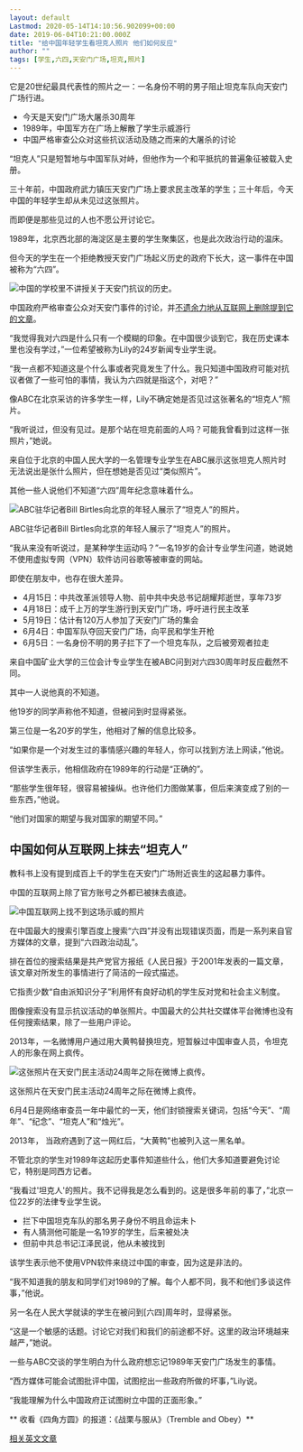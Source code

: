 ```yaml
---
layout: default
Lastmod: 2020-05-14T14:10:56.902099+00:00
date: 2019-06-04T10:21:00.000Z
title: "给中国年轻学生看坦克人照片 他们如何反应"
author: ""
tags: [学生,六四,天安门广场,坦克,照片]
---
```


它是20世纪最具代表性的照片之一：一名身份不明的男子阻止坦克车队向天安门广场行进。

*   今天是天安门广场大屠杀30周年
*   1989年，中国军方在广场上解散了学生示威游行
*   中国严格审查公众对这些抗议活动及随之而来的大屠杀的讨论

“坦克人”只是短暂地与中国军队对峙，但他作为一个和平抵抗的普遍象征被载入史册。

三十年前，中国政府武力镇压天安门广场上要求民主改革的学生；三十年后，今天中国的年轻学生却从未见过这张照片。

而即便是那些见过的人也不愿公开讨论它。

1989年，北京西北部的海淀区是主要的学生聚集区，也是此次政治行动的温床。

但今天的学生在一个拒绝教授天安门广场起义历史的政府下长大，这一事件在中国被称为“六四”。

![中国的学校里不讲授关于天安门抗议的历史。](https://images.weserv.nl/?url=https%3A//www.abc.net.au/cm/rimage/11156090-3x2-thumbnail.jpg%3Fv%3D3)

中国政府严格审查公众对天安门事件的讨论，并[不遗余力地从互联网上删除提到它的文章](https://www.abc.net.au/news/2019-05-27/chinas-ai-censors-ramp-up-ahead-of-tiananmen-anniversary/11151470)。

“我觉得我对六四是什么只有一个模糊的印象。在中国很少谈到它，我在历史课本里也没有学过，”一位希望被称为Lily的24岁新闻专业学生说。

“我一点都不知道这是个什么事或者究竟发生了什么。我只知道中国政府可能对抗议者做了一些可怕的事情，我认为六四就是指这个，对吧？”

像ABC在北京采访的许多学生一样，Lily不确定她是否见过这张著名的“坦克人”照片。

“我听说过，但没有见过。是那个站在坦克前面的人吗？可能我曾看到过这样一张照片，”她说。

来自位于北京的中国人民大学的一名管理专业学生在ABC展示这张坦克人照片时无法说出是张什么照片，但在想她是否见过“类似照片”。

其他一些人说他们不知道“六四”周年纪念意味着什么。

![ABC驻华记者Bill Birtles向北京的年轻人展示了“坦克人”的照片。](https://images.weserv.nl/?url=https%3A//www.abc.net.au/cm/rimage/11160220-3x2-thumbnail.png%3Fv%3D2)

ABC驻华记者Bill Birtles向北京的年轻人展示了“坦克人”的照片。

“我从来没有听说过，是某种学生运动吗？”一名19岁的会计专业学生问道，她说她不使用虚拟专网（VPN）软件访问谷歌等被审查的网站。

即使在朋友中，也存在很大差异。

*   4月15日：中共改革派领导人物、前中共中央总书记胡耀邦逝世，享年73岁
*   4月18日：成千上万的学生游行到天安门广场，呼吁进行民主改革
*   5月19日：估计有120万人参加了天安门广场的集会
*   6月4日：中国军队夺回天安门广场，向平民和学生开枪
*   6月5日：一名身份不明的男子拦下了一个坦克车队，之后被旁观者拉走

来自中国矿业大学的三位会计专业学生在被ABC问到对六四30周年时反应截然不同。

其中一人说他真的不知道。

他19岁的同学声称他不知道，但被问到时显得紧张。

第三位是一名20岁的学生，他相对了解的信息比较多。

“如果你是一个对发生过的事情感兴趣的年轻人，你可以找到方法上网读，”他说。

但该学生表示，他相信政府在1989年的行动是“正确的”。

“那些学生很年轻，很容易被操纵。也许他们力图做某事，但后来演变成了别的一些东西，”他说。

“他们对国家的期望与我对国家的期望不同。”

**中国如何从互联网上抹去“坦克人”**
--------------------

教科书上没有提到成百上千的学生在天安门广场附近丧生的这起暴力事件。

中国的互联网上除了官方账号之外都已被抹去痕迹。

![中国互联网上找不到这场示威的照片](https://images.weserv.nl/?url=https%3A//www.abc.net.au/cm/rimage/11156772-3x2-thumbnail.jpg%3Fv%3D2)

在中国最大的搜索引擎百度上搜索“六四”并没有出现错误页面，而是一系列来自官方媒体的文章，提到“六四政治动乱”。

排在首位的搜索结果是共产党官方报纸《人民日报》于2001年发表的一篇文章，该文章对所发生的事情进行了简洁的一段式描述。

它指责少数“自由派知识分子”利用怀有良好动机的学生反对党和社会主义制度。

图像搜索没有显示抗议活动的单张照片。中国最大的公共社交媒体平台微博也没有任何搜索结果，除了一些用户评论。

2013年，一名微博用户通过用大黄鸭替换坦克，短暂躲过中国审查人员，令坦克人的形象在网上疯传。

![这张照片在天安门民主活动24周年之际在微博上疯传。](https://images.weserv.nl/?url=https%3A//www.abc.net.au/cm/rimage/11156420-3x2-thumbnail.jpg%3Fv%3D2)

这张照片在天安门民主活动24周年之际在微博上疯传。

6月4日是网络审查员一年中最忙的一天，他们封锁搜索关键词，包括“今天”、“周年”、“纪念”、“坦克人”和“烛光”。

2013年， 当政府遇到了这一网红后，“大黄鸭”也被列入这一黑名单。

不管北京的学生对1989年这起历史事件知道些什么，他们大多知道要避免讨论它，特别是同西方记者。

“我看过'坦克人'的照片。我不记得我是怎么看到的。这是很多年前的事了，”北京一位22岁的法律专业学生说。

*   拦下中国坦克车队的那名男子身份不明且命运未卜
*   有人猜测他可能是一名19岁的学生，后来被处决
*   但前中共总书记江泽民说，他从未被找到

该学生表示他不使用VPN软件来绕过中国的审查，因为这是非法的。

“我不知道我的朋友和同学们对1989的了解。每个人都不同，我不和他们多谈这件事，”他说。

另一名在人民大学就读的学生在被问到\[六四\]周年时，显得紧张。

“这是一个敏感的话题。讨论它对我们和我们的前途都不好。这里的政治环境越来越严，”她说。

一些与ABC交谈的学生明白为什么政府想忘记1989年天安门广场发生的事情。

“西方媒体可能会试图批评中国，试图挖出一些政府所做的坏事，”Lily说。

“我能理解为什么中国政府正试图树立中国的正面形象。”

** 收看《四角方圆》的报道：《战栗与服从》（Tremble and Obey）**

[相关英文文章](https://www.abc.net.au/news/2019-06-04/tiananmen-30th-anniversary-young-people-dont-know-tank-man/11152324)

